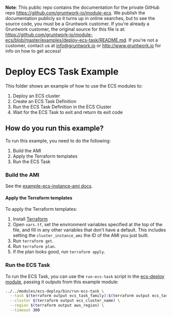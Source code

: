 **Note**: This public repo contains the documentation for the private GitHub repo <https://github.com/gruntwork-io/module-ecs>.
We publish the documentation publicly so it turns up in online searches, but to see the source code, you must be a Gruntwork customer.
If you're already a Gruntwork customer, the original source for this file is at: <https://github.com/gruntwork-io/module-ecs/blob/master/examples/deploy-ecs-task/README.md>.
If you're not a customer, contact us at <info@gruntwork.io> or <http://www.gruntwork.io> for info on how to get access!

# Deploy ECS Task Example

This folder shows an example of how to use the ECS modules to:

1. Deploy an ECS cluster
1. Create an ECS Task Definition
1. Run the ECS Task Definition in the ECS Cluster
1. Wait for the ECS Task to exit and return its exit code




## How do you run this example?

To run this example, you need to do the following:

1. Build the AMI
1. Apply the Terraform templates
1. Run the ECS Task


### Build the AMI

See the [example-ecs-instance-ami docs](/examples/example-ecs-instance-ami).


#### Apply the Terraform templates

To apply the Terraform templates:

1. Install [Terraform](https://www.terraform.io/)
1. Open `vars.tf`, set the environment variables specified at the top of the file, and fill in any other variables that
   don't have a default. This includes setting the `cluster_instance_ami` the ID of the AMI you just built.
1. Run `terraform get`.
1. Run `terraform plan`.
1. If the plan looks good, run `terraform apply`.


### Run the ECS Task

To run the ECS Task, you can use the `run-ecs-task` script in the [ecs-deploy module](/modules/ecs-deploy), passing it
outputs from this example module:

```bash
../../modules/ecs-deploy/bin/run-ecs-task \
  --task $(terraform output ecs_task_family):$(terraform output ecs_task_revision) \
  --cluster $(terraform output ecs_cluster_name) \
  --region $(terraform output aws_region) \
  --timeout 300
```